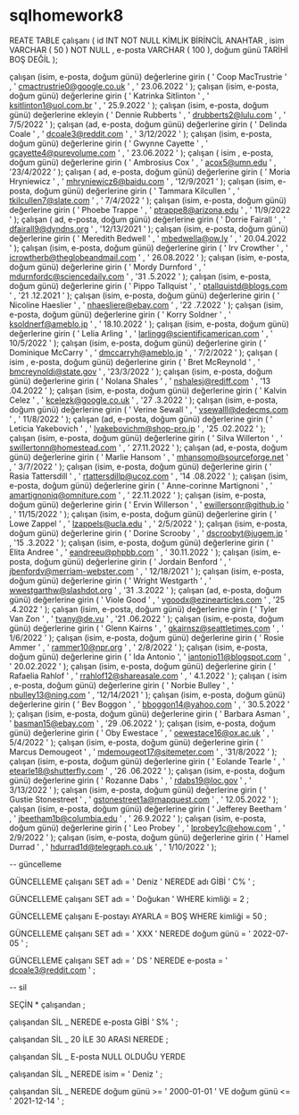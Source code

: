 # sqlhomework8
REATE  TABLE  çalışanı (
id INT  NOT NULL KİMLİK BİRİNCİL ANAHTAR ,
isim VARCHAR ( 50 ) NOT NULL ,
e-posta VARCHAR ( 100 ),
doğum günü TARİHİ  BOŞ DEĞİL
);

çalışan (isim, e-posta, doğum günü) değerlerine girin ( ' Coop MacTrustrie ' , ' cmactrustrie0@google.co.uk ' , ' 23.06.2022 ' );
çalışan (isim, e-posta, doğum günü) değerlerine girin ( ' Katrinka Sitlinton ' , ' ksitlinton1@uol.com.br ' , ' 25.9.2022 ' );
çalışan (isim, e-posta, doğum günü) değerlerine ekleyin ( ' Dennie Rubberts ' , ' drubberts2@lulu.com ' , ' 7/5/2022 ' );
çalışan (ad, e-posta, doğum günü) değerlerine girin ( ' Delinda Coale ' , ' dcoale3@reddit.com ' , ' 3/12/2022 ' );
çalışan (isim, e-posta, doğum günü) değerlerine girin ( ' Gwynne Cayette ' , ' gcayette4@purevolume.com ' , ' 23.06.2022 ' );
çalışan ( isim , e-posta, doğum günü) değerlerine girin ( ' Ambrosius Cox ' , ' acox5@umn.edu ' , '23/4/2022 ' );
çalışan ( ad, e-posta, doğum günü) değerlerine girin ( ' Moria Hryniewicz ' , ' mhryniewicz6@baidu.com ' , '12/9/2021 ' );
çalışan (isim, e-posta, doğum günü) değerlerine girin ( ' Tammara Kilcullen ' , ' tkilcullen7@slate.com ' , ' 7/4/2022 ' );
çalışan (isim, e-posta, doğum günü) değerlerine girin ( ' Phoebe Trappe ' , ' ptrappe8@arizona.edu ' , ' 11/9/2022 ' );
çalışan ( ad, e-posta, doğum günü) değerlerine girin ( ' Dorrie Fairall ' , ' dfairall9@dyndns.org ' , '12/13/2021 ' );
çalışan (isim, e-posta, doğum günü) değerlerine girin ( ' Meredith Bedwell ' , ' mbedwella@ow.ly ' , ' 20.04.2022 ' );
çalışan (isim, e-posta, doğum günü) değerlerine girin ( ' Irv Crowther ' , ' icrowtherb@theglobeandmail.com ' , ' 26.08.2022 ' );
çalışan (isim, e-posta, doğum günü) değerlerine girin ( ' Mordy Durnford ' , ' mdurnfordc@sciencedaily.com ' , '31 .5.2022 ' );
çalışan (isim, e-posta, doğum günü) değerlerine girin ( ' Pippo Tallquist ' , ' ptallquistd@blogs.com ' , '21 .12.2021 ' );
çalışan (isim, e-posta, doğum günü) değerlerine girin ( ' Nicoline Haeslier ' , ' nhaesliere@ebay.com ' , '22 .7.2022 ' );
çalışan (isim, e-posta, doğum günü) değerlerine girin ( ' Korry Soldner ' , ' ksoldnerf@ameblo.jp ' , ' 18.10.2022 ' );
çalışan (isim, e-posta, doğum günü) değerlerine girin ( ' Lelia Arling ' , ' larlingg@scientificamerican.com ' , ' 10/5/2022 ' );
çalışan (isim, e-posta, doğum günü) değerlerine girin ( ' Dominique McCarry ' , ' dmccarryh@ameblo.jp ' , ' 7/2/2022 ' );
çalışan ( isim , e-posta, doğum günü) değerlerine girin ( ' Bret McReynold ' , ' bmcreynoldi@state.gov ' , '23/3/2022 ' );
çalışan (isim, e-posta, doğum günü) değerlerine girin ( ' Nolana Shales ' , ' nshalesj@rediff.com ' , '13 .04.2022 ' );
çalışan (isim, e-posta, doğum günü) değerlerine girin ( ' Kalvin Celez ' , ' kcelezk@google.co.uk ' , '27 .3.2022 ' );
çalışan (isim, e-posta, doğum günü) değerlerine girin ( ' Verine Sewall ' , ' vsewalll@dedecms.com ' , ' 11/8/2022 ' );
çalışan (ad, e-posta, doğum günü) değerlerine girin ( ' Leticia Yakebovich ' , ' lyakebovichm@shop-pro.jp ' , '25 .02.2022 ' );
çalışan (isim, e-posta, doğum günü) değerlerine girin ( ' Silva Willerton ' , ' swillertonn@homestead.com ' , ' 27.11.2022 ' );
çalışan (ad, e-posta, doğum günü) değerlerine girin ( ' Marlie Hansom ' , ' mhansomo@sourceforge.net ' , ' 3/7/2022 ' );
çalışan (isim, e-posta, doğum günü) değerlerine girin ( ' Rasia Tattersdill ' , ' rtattersdillp@ucoz.com ' , '14 .08.2022 ' );
çalışan (isim, e-posta, doğum günü) değerlerine girin ( ' Anne-corinne Martignoni ' , ' amartignoniq@omniture.com ' , ' 22.11.2022 ' );
çalışan (isim, e-posta, doğum günü) değerlerine girin ( ' Ervin Willerson ' , ' ewillersonr@github.io ' , ' 11/15/2022 ' );
çalışan (isim, e-posta, doğum günü) değerlerine girin ( ' Lowe Zappel ' , ' lzappels@ucla.edu ' , ' 2/5/2022 ' );
çalışan (isim, e-posta, doğum günü) değerlerine girin ( ' Dorine Scrooby ' , ' dscroobyt@jugem.jp ' , '15 .3.2022 ' );
çalışan (isim, e-posta, doğum günü) değerlerine girin ( ' Elita Andree ' , ' eandreeu@phpbb.com ' , ' 30.11.2022 ' );
çalışan (isim, e-posta, doğum günü) değerlerine girin ( ' Jordain Benford ' , ' jbenfordv@merriam-webster.com ' , ' 12/18/2021 ' );
çalışan (isim, e-posta, doğum günü) değerlerine girin ( ' Wright Westgarth ' , ' wwestgarthw@slashdot.org ' , '31 .3.2022 ' );
çalışan (ad, e-posta, doğum günü) değerlerine girin ( ' Viole Good ' , ' vgoodx@ezinearticles.com ' , '25 .4.2022 ' );
çalışan (isim, e-posta, doğum günü) değerlerine girin ( ' Tyler Van Zon ' , ' tvany@de.vu ' , '21 .06.2022 ' );
çalışan (isim, e-posta, doğum günü) değerlerine girin ( ' Glenn Kairns ' , ' gkairnsz@seattletimes.com ' , ' 1/6/2022 ' );
çalışan (isim, e-posta, doğum günü) değerlerine girin ( ' Rosie Ammer ' , ' rammer10@npr.org ' , ' 2/8/2022 ' );
çalışan (isim, e-posta, doğum günü) değerlerine girin ( ' Ida Antonio ' ​​, ' iantonio11@blogspot.com ' , ' 20.02.2022 ' );
çalışan (isim, e-posta, doğum günü) değerlerine girin ( ' Rafaelia Rahlof ' , ' rrahlof12@shareasale.com ' , ' 4.1.2022 ' );
çalışan ( isim , e-posta, doğum günü) değerlerine girin ( ' Norbie Bulley ' , ' nbulley13@ning.com ' , '12/14/2021 ' );
çalışan (isim, e-posta, doğum günü) değerlerine girin ( ' Bev Boggon ' , ' bboggon14@yahoo.com ' , ' 30.5.2022 ' );
çalışan (isim, e-posta, doğum günü) değerlerine girin ( ' Barbara Asman ' , ' basman15@ebay.com ' , '29 .06.2022 ' );
çalışan (isim, e-posta, doğum günü) değerlerine girin ( ' Oby Ewestace ' , ' oewestace16@ox.ac.uk ' , ' 5/4/2022 ' );
çalışan (isim, e-posta, doğum günü) değerlerine girin ( ' Marcus Demougeot ' , ' mdemougeot17@sitemeter.com ' , '31/8/2022 ' );
çalışan (isim, e-posta, doğum günü) değerlerine girin ( ' Eolande Tearle ' , ' etearle18@shutterfly.com ' , '26 .06.2022 ' );
çalışan (isim, e-posta, doğum günü) değerlerine girin ( ' Rozanne Dabs ' , ' rdabs19@loc.gov ' , ' 3/13/2022 ' );
çalışan (isim, e-posta, doğum günü) değerlerine girin ( ' Gustie Stonestreet ' , ' gstonestreet1a@mapquest.com ' , ' 12.05.2022 ' );
çalışan (isim, e-posta, doğum günü) değerlerine girin ( ' Jefferey Beetham ' , ' jbeetham1b@columbia.edu ' , ' 26.9.2022 ' );
çalışan (isim, e-posta, doğum günü) değerlerine girin ( ' Leo Probey ' , ' lprobey1c@ehow.com ' , ' 2/9/2022 ' );
çalışan (isim, e-posta, doğum günü) değerlerine girin ( ' Hamel Durrad ' , ' hdurrad1d@telegraph.co.uk ' , ' 1/10/2022 ' );

-- güncelleme

GÜNCELLEME çalışanı
SET adı =  ' Deniz '
NEREDE adı GİBİ  ' C% ' ;

GÜNCELLEME çalışanı
SET adı =  ' Doğukan '
WHERE kimliği = 2 ;

GÜNCELLEME çalışanı
E-postayı AYARLA =  BOŞ
WHERE kimliği = 50 ;

GÜNCELLEME çalışanı
SET adı =  ' XXX '
NEREDE doğum günü =  ' 2022-07-05 ' ;

GÜNCELLEME çalışanı
SET adı =  ' DS '
NEREDE e-posta = ' dcoale3@reddit.com ' ;

-- sil

SEÇİN  *  çalışandan ;

 çalışandan SİL _
NEREDE e-posta GİBİ  ' S% ' ;

 çalışandan SİL _
20  İLE  30 ARASI NEREDE ;

 çalışandan SİL _
E-posta NULL OLDUĞU YERDE

 çalışandan SİL _
NEREDE isim =  ' Deniz ' ;

 çalışandan SİL _
NEREDE   doğum günü >=  ' 2000-01-01 '
VE doğum günü <=  ' 2021-12-14 ' ;
